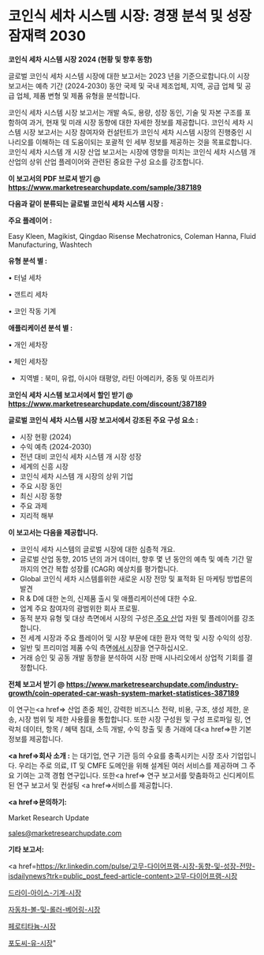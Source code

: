 # 코인식 세차 시스템 시장: 경쟁 분석 및 성장 잠재력 2030

<strong>코인식 세차 시스템 시장 2024 (현황 및 향후 동향)</strong>

글로벌 코인식 세차 시스템 시장에 대한 보고서는 2023 년을 기준으로합니다.이 시장 보고서는 예측 기간 (2024-2030) 동안 국제 및 국내 제조업체, 지역, 공급 업체 및 공급 업체, 제품 변형 및 제품 유형을 분석합니다.

코인식 세차 시스템 시장 보고서는 개발 속도, 용량, 성장 동인, 기술 및 자본 구조를 포함하여 과거, 현재 및 미래 시장 동향에 대한 자세한 정보를 제공합니다. 코인식 세차 시스템 시장 보고서는 시장 참여자와 컨설턴트가 코인식 세차 시스템 시장의 진행중인 시나리오를 이해하는 데 도움이되는 포괄적 인 세부 정보를 제공하는 것을 목표로합니다. 코인식 세차 시스템 개 시장 산업 보고서는 시장에 영향을 미치는 코인식 세차 시스템 개 산업의 상위 산업 플레이어와 관련된 중요한 구성 요소를 강조합니다.



<strong>이 보고서의 PDF 브로셔 받기 @ <a href=https://www.marketresearchupdate.com/sample/387189>https://www.marketresearchupdate.com/sample/387189</a></strong>



<strong>다음과 같이 분류되는 글로벌 코인식 세차 시스템 시장 :</strong>



<strong>주요 플레이어 :</strong>

Easy Kleen, Magikist, Qingdao Risense Mechatronics, Coleman Hanna, Fluid Manufacturing, Washtech



<strong>유형 분석 별 :</strong>

• 터널 세차

• 갠트리 세차

• 코인 작동 기계



<strong>애플리케이션 분석 별 :</strong>

• 개인 세차장

• 체인 세차장

<ul>
  <li>지역별 : 북미, 유럽, 아시아 태평양, 라틴 아메리카, 중동 및 아프리카</li>
</ul>


<strong>코인식 세차 시스템 보고서에서 할인 받기 @ <a href=https://www.marketresearchupdate.com/discount/387189>https://www.marketresearchupdate.com/discount/387189</a></strong>



<strong>글로벌 코인식 세차 시스템 시장 보고서에서 강조된 주요 구성 요소 :</strong>
<ul>
  <li>시장 현황 (2024)</li>
  <li>수익 예측 (2024-2030)</li>
  <li>전년 대비 코인식 세차 시스템 개 시장 성장</li>
  <li>세계의 신흥 시장</li>
  <li>코인식 세차 시스템 개 시장의 상위 기업</li>
  <li>주요 시장 동인</li>
  <li>최신 시장 동향</li>
  <li>주요 과제</li>
  <li>지리적 해부</li>
</ul>


<strong>이 보고서는 다음을 제공합니다.</strong>
<ul>
  <li>코인식 세차 시스템의 글로벌 시장에 대한 심층적 개요.</li>
  <li>글로벌 산업 동향, 2015 년의 과거 데이터, 향후 몇 년 동안의 예측 및 예측 기간 말까지의 연간 복합 성장률 (CAGR) 예상치를 평가합니다.</li>
  <li>Global 코인식 세차 시스템를위한 새로운 시장 전망 및 표적화 된 마케팅 방법론의 발견</li>
  <li>R &amp; D에 대한 논의, 신제품 출시 및 애플리케이션에 대한 수요.</li>
  <li>업계 주요 참여자의 광범위한 회사 프로필.</li>
  <li>동적 분자 유형 및 대상 측면에서 시장의 구성은<a href=> 주요 산</a>업 자원 및 플레이어를 강조합니다.</li>
  <li>전 세계 시장과 주요 플레이어 및 시장 부문에 대한 환자 역학 및 시장 수익의 성장.</li>
  <li>일반 및 프리미엄 제품 수익 측면<a href=>에서 시</a>장을 연구하십시오.</li>
  <li>거래 승인 및 공동 개발 동향을 분석하여 시장 판매 시나리오에서 상업적 기회를 결정합니다.</li>
</ul>



<strong>전체 보고서 받기 @ <a href=https://www.marketresearchupdate.com/industry-growth/coin-operated-car-wash-system-market-statistices-387189>https://www.marketresearchupdate.com/industry-growth/coin-operated-car-wash-system-market-statistices-387189</a></strong>

이 연구는<a href=> 산업 존중</a> 체인, 강력한 비즈니스 전략, 비용, 구조, 생성 제한, 운송, 시장 범위 및 제한 사용률을 통합합니다. 또한 시장 구성원 및 구성 프로파일 링, 연락처 데이터, 항목 / 혜택 침대, 소득 개발, 수익 창출 및 총 거래에 대<a href=>한 기본 </a>정보를 제공합니다.



<strong><a href=>회사 소</a>개 :</strong>
는 대기업, 연구 기관 등의 수요를 충족시키는 시장 조사 기업입니다. 우리는 주로 의료, IT 및 CMFE 도메인을 위해 설계된 여러 서비스를 제공하며 그 주요 기여는 고객 경험 연구입니다. 또한<a href=> 연구 보</a>고서를 맞춤화하고 신디케이트 된 연구 보고서 및 컨설팅 <a href=>서비스</a>를 제공합니다.



<strong><a href=>문의하기:</a></strong>

Market Research Update

sales@marketresearchupdate.com



<strong>기타 보고서:</strong>

<a href=https://kr.linkedin.com/pulse/고무-다이어프램-시장-동향-및-성장-전망-isdailynews?trk=public_post_feed-article-content>고무-다이어프램-시장</a>

<a href=https://www.linkedin.com/pulse/드라이-아이스-기계-시장-진입-전략-및-위험-평가2029년-analytics-alchemy-360-analysis-ts9yf/>드라이-아이스-기계-시장</a>

<a href=https://www.linkedin.com/pulse/자동차-볼-및-롤러-베어링-시장-진입-전략-위험-평가2029년-isdailynews-yhonf/>자동차-볼-및-롤러-베어링-시장</a>

<a href=https://www.linkedin.com/pulse/페로티타늄-시장-경쟁-분석-및-성장-잠재력-2029-consumer-connection-compendium-ana-mshmf/>페로티타늄-시장</a>

<a href=https://www.linkedin.com/pulse/포도씨-유-시장-현재-및-미래-성장-2030-data-dive-diaries-24-analysis-ktmlc/>포도씨-유-시장</a>"
